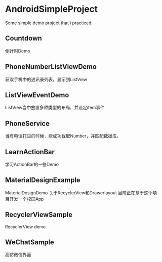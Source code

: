 # AndroidSimpleProject
Some simple demo project that i practiced.

## Countdown

倒计时Demo

## PhoneNumberListViewDemo

获取手机中的通讯录列表，显示到ListView

## ListViewEventDemo

ListView当中放置多种类型的布局，并设定item事件

## PhoneService

当有电话打进的时候，能成功截取Number，并匹配数据库。

## LearnActionBar

学习ActionBar的一些Demo

## MaterialDesignExample

MaterialDesignDemo 关于RecyclerView和Drawerlayout  目前正在基于这个项目开发一个校园App

## RecyclerViewSample

RecyclerView demo

## WeChatSample

高仿微信界面